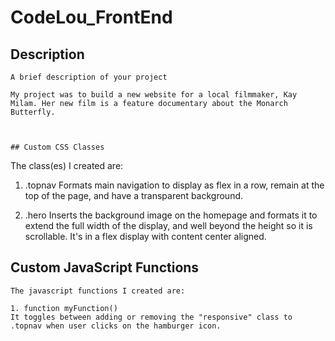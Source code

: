 # CodeLou_FrontEnd

## Description
```
A brief description of your project

My project was to build a new website for a local filmmaker, Kay Milam. Her new film is a feature documentary about the Monarch Butterfly. 



## Custom CSS Classes
```
The class(es) I created are:

1. .topnav
Formats main navigation to display as flex in a row, remain at the top of the page, and have a transparent background.

2. .hero
Inserts the background image on the homepage and formats it to extend the full width of the display, and well beyond the height so it is scrollable. It's in a flex display with content center aligned.


## Custom JavaScript Functions
```
The javascript functions I created are:

1. function myFunction()
It toggles between adding or removing the "responsive" class to .topnav when user clicks on the hamburger icon.
